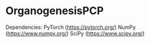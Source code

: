 # OrganogenesisPCP
Dependencies:
PyTorch (https://pytorch.org/)
NumPy (https://www.numpy.org/)
SciPy (https://www.scipy.org/)
